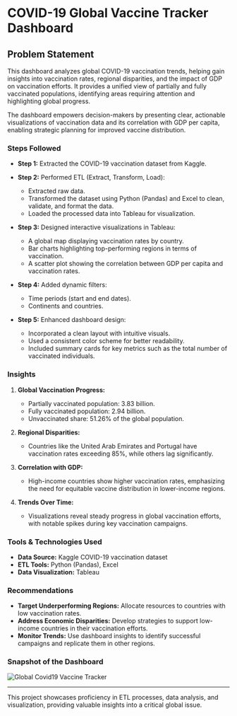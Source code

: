 # COVID-19 Global Vaccine Tracker Dashboard

## Problem Statement

This dashboard analyzes global COVID-19 vaccination trends, helping gain insights into vaccination rates, regional disparities, and the impact of GDP on vaccination efforts. It provides a unified view of partially and fully vaccinated populations, identifying areas requiring attention and highlighting global progress.

The dashboard empowers decision-makers by presenting clear, actionable visualizations of vaccination data and its correlation with GDP per capita, enabling strategic planning for improved vaccine distribution.

### Steps Followed

- **Step 1:** Extracted the COVID-19 vaccination dataset from Kaggle.

- **Step 2:** Performed ETL (Extract, Transform, Load):
  - Extracted raw data.
  - Transformed the dataset using Python (Pandas) and Excel to clean, validate, and format the data.
  - Loaded the processed data into Tableau for visualization.

- **Step 3:** Designed interactive visualizations in Tableau:
  - A global map displaying vaccination rates by country.
  - Bar charts highlighting top-performing regions in terms of vaccination.
  - A scatter plot showing the correlation between GDP per capita and vaccination rates.

- **Step 4:** Added dynamic filters:
  - Time periods (start and end dates).
  - Continents and countries.

- **Step 5:** Enhanced dashboard design:
  - Incorporated a clean layout with intuitive visuals.
  - Used a consistent color scheme for better readability.
  - Included summary cards for key metrics such as the total number of vaccinated individuals.

### Insights

1. **Global Vaccination Progress:**
   - Partially vaccinated population: 3.83 billion.
   - Fully vaccinated population: 2.94 billion.
   - Unvaccinated share: 51.26% of the global population.

2. **Regional Disparities:**
   - Countries like the United Arab Emirates and Portugal have vaccination rates exceeding 85%, while others lag significantly.

3. **Correlation with GDP:**
   - High-income countries show higher vaccination rates, emphasizing the need for equitable vaccine distribution in lower-income regions.

4. **Trends Over Time:**
   - Visualizations reveal steady progress in global vaccination efforts, with notable spikes during key vaccination campaigns.

### Tools & Technologies Used

- **Data Source:** Kaggle COVID-19 vaccination dataset
- **ETL Tools:** Python (Pandas), Excel
- **Data Visualization:** Tableau

### Recommendations

- **Target Underperforming Regions:** Allocate resources to countries with low vaccination rates.
- **Address Economic Disparities:** Develop strategies to support low-income countries in their vaccination efforts.
- **Monitor Trends:** Use dashboard insights to identify successful campaigns and replicate them in other regions.

### Snapshot of the Dashboard

![Global Covid19 Vaccine Tracker](https://github.com/user-attachments/assets/bab960e2-89f1-423d-a22e-ee62ddbb8c43)

---

This project showcases proficiency in ETL processes, data analysis, and visualization, providing valuable insights into a critical global issue.
